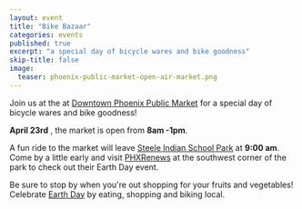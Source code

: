 ```yaml
---
layout: event
title: "Bike Bazaar"
categories: events
published: true
excerpt: "a special day of bicycle wares and bike goodness"
skip-title: false
image:
  teaser: phoenix-public-market-open-air-market.png
---
```


Join us at the at [Downtown Phoenix Public Market](http://phxpublicmarket.com/openair/) for a special day of bicycle wares and bike goodness!

**April 23rd** , the market is open from **8am -1pm**. 

A fun ride to the market will leave [Steele Indian School Park](https://goo.gl/maps/cV194AcjLYk) at **9:00 am**. 
Come by a little early and visit [PHXRenews](http://phxrenews.org/) at the southwest corner of the park to check out their Earth Day event.

Be sure to stop by when you're out shopping for your fruits and vegetables!
Celebrate [Earth Day](http://www.earthday.org/) by eating, shopping and biking local.
